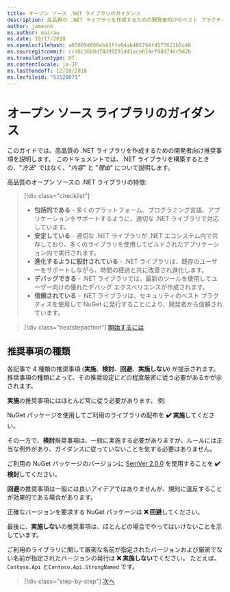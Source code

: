 ```yaml
---
title: オープン ソース .NET ライブラリのガイダンス
description: 高品質の .NET ライブラリを作成するための開発者向けのベスト プラクティスとしての推奨事項。
author: jamesnk
ms.author: mairaw
ms.date: 10/17/2018
ms.openlocfilehash: a656094066eb43ffe64ab405784f4577621b5c46
ms.sourcegitcommit: ccd8c36b0d74d99291d41aceb14cf98d74dc9d2b
ms.translationtype: HT
ms.contentlocale: ja-JP
ms.lasthandoff: 12/10/2018
ms.locfileid: "53128071"
---
```

# <a name="open-source-library-guidance"></a>オープン ソース ライブラリのガイダンス

このガイドでは、高品質の .NET ライブラリを作成するための開発者向け推奨事項を説明します。 このドキュメントでは、.NET ライブラリを構築するときの、"*方法*" ではなく、"*内容*" と "*理由*" について説明します。

高品質のオープン ソースの .NET ライブラリの特徴:

> [!div class="checklist"]
> * **包括的である** - 多くのプラットフォーム、プログラミング言語、アプリケーションをサポートするように、適切な .NET ライブラリで対応しています。
> * **安定している** - 適切な .NET ライブラリが .NET エコシステム内で共存しており、多くのライブラリを使用してビルドされたアプリケーション内で実行されます。
> * **進化するように設計されている** - .NET ライブラリは、既存のユーザーをサポートしながら、時間の経過と共に改善され進化します。
> * **デバッグできる** - .NET ライブラリでは、最新のツールを使用してユーザー向けの優れたデバッグ エクスペリエンスが作成されます。
> * **信頼されている** - .NET ライブラリは、セキュリティのベスト プラクティスを使用して NuGet に発行することにより、開発者から信頼されています。

> [!div class="nextstepaction"]
> [開始するには](./get-started.md)

## <a name="types-of-recommendations"></a>推奨事項の種類

各記事で 4 種類の推奨事項 (**実施**、**検討**、**回避**、**実施しない**) が提示されます。 推奨事項の種類によって、その推奨設定にどの程度厳密に従う必要があるかが示されます。

**実施**の推奨事項にはほとんど常に従う必要があります。 例:

NuGet パッケージを使用してご利用のライブラリの配布を **✔️ 実施**してください。

その一方で、**検討**推奨事項は、一般に実施する必要がありますが、ルールには正当な例外があり、ガイダンスに従っていないことを気する必要はありません。

ご利用の NuGet パッケージのバージョンに [SemVer 2.0.0](https://semver.org/) を使用することを **✔️ 検討**してください。

**回避**の推奨事項は一般には良いアイデアではありませんが、規則に違反することが効果的である場合があります。

正確なバージョンを要求する NuGet パッケージは **❌ 回避**してください。

最後に、**実施しない**の推奨事項は、ほとんどの場合でやってはいけないことを示しています。

ご利用のライブラリに関して厳密な名前が指定されたバージョンおよび厳密でない名前が指定されたバージョンの発行は **❌ 実施しない**でください。 たとえば、`Contoso.Api` と`Contoso.Api.StrongNamed` です。

>[!div class="step-by-step"]
>[次へ](get-started.md)
